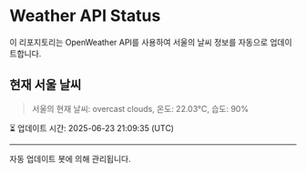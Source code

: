 
# Weather API Status

이 리포지토리는 OpenWeather API를 사용하여 서울의 날씨 정보를 자동으로 업데이트합니다.

## 현재 서울 날씨
> 서울의 현재 날씨: overcast clouds, 온도: 22.03°C, 습도: 90%

⏳ 업데이트 시간: 2025-06-23 21:09:35 (UTC)

---
자동 업데이트 봇에 의해 관리됩니다.
